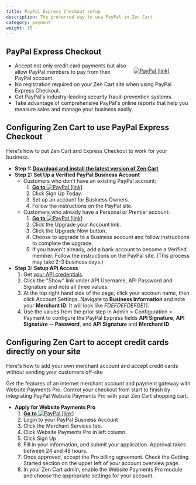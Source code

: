 ```yaml
---
title: PayPal Express Checkout setup
description: The preferred way to use PayPal in Zen Cart 
category: payment
weight: 10
---
```


## PayPal Express Checkout

<div style="float:right;width: 155px;padding-left:15px;">

[![PayPal [link]](/images/PayPal_Certified.gif "PayPal [link]")](https://www.zen-cart.com/partners/paypal)

</div>

*   Accept not only credit card payments but also allow PayPal members to pay from their PayPal account.
*   No registration required on your Zen Cart site when using PayPal Express Checkout.
*   Get PayPal's industry-leading security fraud-prevention systems.
*   Take advantage of comprehensive PayPal's online reports that help you measure sales and manage your business easily.

## Configuring Zen Cart to use PayPal Express Checkout 

Here's how to put Zen Cart and Express Checkout to work for your business.

*   **Step 1: [Download and install the latest version of Zen Cart](https://www.zen-cart.com/latest)**
*   **Step 2: Set Up a Verified PayPal Business Account**
    *   Customers who don't have an existing PayPal account:
        1.  [**Go to** ![PayPal [link]](/images/paypal.gif "PayPal [link]")](https://www.zen-cart.com/partners/paypal-ec)
        2.  Click Sign Up Today.
        3.  Set up an account for Business Owners.
        4.  Follow the instructions on the PayPal site.
    *   Customers who already have a Personal or Premier account:
        1.  [**Go to** ![PayPal [link]](/images/paypal.gif "PayPal [link]")](https://www.zen-cart.com/partners/paypal-ec)
        2.  Click the Upgrade your Account link.
        3.  Click the Upgrade Now button.
        4.  Choose to upgrade to a Business account and follow instructions to complete the upgrade.
        5.  If you haven't already, add a bank account to become a Verified member. Follow the instructions on the PayPal site. (This process may take 2-3 business days.)
*   **Step 3: Setup API Access**  
    1. Get [your API credentials](https://www.paypal.com/us/cgi-bin/webscr?cmd=_get-api-signature&generic-flow=true).
    2. Click the "Show" link under API Username, API Password and Signature and note all three values.
    3. At the top right hand side of the page, click your account name, then click Account Settings.  Navigate to **Business Information** and note your **Merchant ID**.  It will look like *FDEFDEFDEFDE11*. 
    4. Use the values from the prior step in Admin > Configuration > Payment to configure the PayPal Express fields **API Signature**, **API Signature -- Password**, and **API Signature** and **Merchant ID**. 


## Configuring Zen Cart to accept credit cards directly on your site 

Here's how to add your own merchant account and accept credit cards without sending your customers off-site

Get the features of an internet merchant account and payment gateway with Website Payments Pro. Control your checkout from start to finish by integrating PayPal Website Payments Pro with your Zen Cart shopping cart.

*   **Apply for Website Payments Pro**
    1.  [**Go to** ![PayPal [link]](/images/paypal.gif "PayPal [link]")](https://www.zen-cart.com//partners/paypal-pro)
    2.  Login to your PayPal Business Account
    3.  Click the Merchant Services tab.
    4.  Click Website Payments Pro in left column.
    5.  Click Sign Up
    6.  Fill in your information, and submit your application. Approval takes between 24 and 48 hours.
    7.  Once approved, accept the Pro billing agreement. Check the Getting Started section on the upper left of your account overview page.
    8.  In your Zen Cart admin, enable the Website Payments Pro module and choose the appropriate settings for your account.

